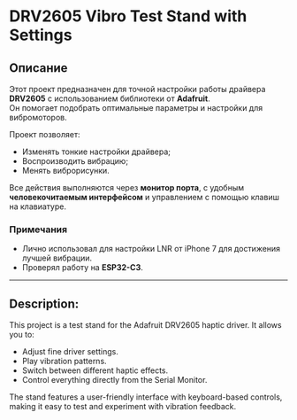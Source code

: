 # DRV2605 Vibro Test Stand with Settings

## Описание
Этот проект предназначен для точной настройки работы драйвера **DRV2605** с использованием библиотеки от **Adafruit**.  
Он помогает подобрать оптимальные параметры и настройки для вибромоторов.

Проект позволяет:
- Изменять тонкие настройки драйвера;
- Воспроизводить вибрацию;
- Менять виброрисунки.

Все действия выполняются через **монитор порта**, с удобным **человекочитаемым интерфейсом** и управлением с помощью клавиш на клавиатуре.

### Примечания
- Лично использовал для настройки LNR от iPhone 7 для достижения лучшей вибрации.  
- Проверял работу на **ESP32-C3**.

------------------------------------------------------------------------------------------------------------------------------------------
## Description:
This project is a test stand for the Adafruit DRV2605 haptic driver.
It allows you to:

- Adjust fine driver settings.
- Play vibration patterns.
- Switch between different haptic effects.
- Control everything directly from the Serial Monitor.

The stand features a user-friendly interface with keyboard-based controls, making it easy to test and experiment with vibration feedback.
